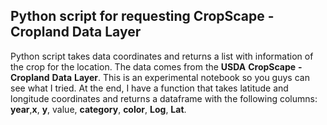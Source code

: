 ## Python script for requesting CropScape - Cropland Data Layer

Python script takes data coordinates and returns a list with information of the crop for the location. The data comes from the **USDA** **CropScape** **-** **Cropland** **Data** **Layer**. This is an experimental notebook so you guys can see what I tried. At the end, I have a function that takes latitude and longitude coordinates and returns a dataframe with the following columns: **year**,**x**, **y**, value, **category**, **color**, **Log**, **Lat**.

